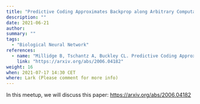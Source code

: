 ```yaml
---
title: "Predictive Coding Approximates Backprop along Arbitrary Computation Graphs"
description: ""
date: 2021-06-21
author:
summary: ""
tags:
  - "Biological Neural Network"
references:
  - name: "Millidge B, Tschantz A, Buckley CL. Predictive Coding Approximates Backprop along Arbitrary Computation Graphs. arXiv [cs.LG]. 2020. Available: http://arxiv.org/abs/2006.04182"
    link: "https://arxiv.org/abs/2006.04182"
weight: 16
when: 2021-07-17 14:30 CET
where: Lark (Please comment for more info)
---
```


In this meetup, we will discuss this paper: https://arxiv.org/abs/2006.04182